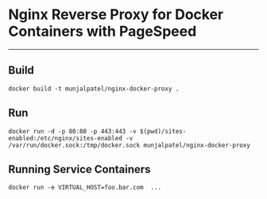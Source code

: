 # Nginx Reverse Proxy for Docker Containers with PageSpeed
---

## Build

	docker build -t munjalpatel/nginx-docker-proxy .

## Run

	docker run -d -p 80:80 -p 443:443 -v $(pwd)/sites-enabled:/etc/nginx/sites-enabled -v /var/run/docker.sock:/tmp/docker.sock munjalpatel/nginx-docker-proxy
    
## Running Service Containers

    docker run -e VIRTUAL_HOST=foo.bar.com  ...